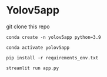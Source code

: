 # Yolov5app
git clone this repo

<code>conda create -n yolov5app python=3.9</code>

<code>conda activate yolov5app</code>

<code>pip install -r requirements_env.txt</code>

<code>streamlit run app.py</code>

